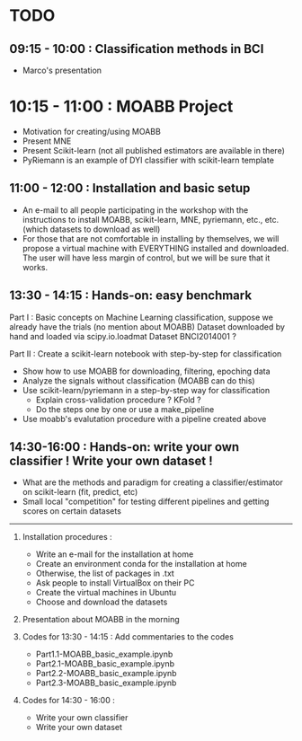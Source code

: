 # TODO

## 09:15 - 10:00 : Classification methods in BCI   
- Marco's presentation

# 10:15 - 11:00 : MOABB Project
- Motivation for creating/using MOABB
- Present MNE
- Present Scikit-learn (not all published estimators are available in there)
- PyRiemann is an example of DYI classifier with scikit-learn template

## 11:00 - 12:00 : Installation and basic setup
- An e-mail to all people participating in the workshop with the instructions to install MOABB, scikit-learn, MNE, pyriemann, etc., etc. (which datasets to download as well)
- For those that are not comfortable in installing by themselves, we will propose a virtual machine with EVERYTHING installed and downloaded. The user will have less margin of control, but we will be sure that it works.

## 13:30 - 14:15 : Hands-on: easy benchmark

Part I : 
Basic concepts on Machine Learning classification, suppose we already have the trials (no mention about MOABB) 
Dataset downloaded by hand and loaded via scipy.io.loadmat 
Dataset BNCI2014001 ? 

Part II :
Create a scikit-learn notebook with step-by-step for classification 
- Show how to use MOABB for downloading, filtering, epoching data
- Analyze the signals without classification (MOABB can do this)
- Use scikit-learn/pyriemann in a step-by-step way for classification
    + Explain cross-validation procedure ? KFold ?
    + Do the steps one by one or use a make_pipeline 
- Use moabb's evalutation procedure with a pipeline created above 

## 14:30-16:00 : Hands-on: write your own classifier ! Write your own dataset !

- What are the methods and paradigm for creating a classifier/estimator on scikit-learn (fit, predict, etc)
- Small local "competition" for testing different pipelines and getting scores on certain datasets

--------------

1) Installation procedures :
    - Write an e-mail for the installation at home
    - Create an environment conda for the installation at home
    - Otherwise, the list of packages in .txt
    - Ask people to install VirtualBox on their PC
    - Create the virtual machines in Ubuntu 
    - Choose and download the datasets

2) Presentation about MOABB in the morning

3) Codes for 13:30 - 14:15 : Add commentaries to the codes
    - Part1.1-MOABB_basic_example.ipynb
    - Part2.1-MOABB_basic_example.ipynb
    - Part2.2-MOABB_basic_example.ipynb
    - Part2.3-MOABB_basic_example.ipynb

4) Codes for 14:30 - 16:00 :
    - Write your own classifier
    - Write your own dataset



